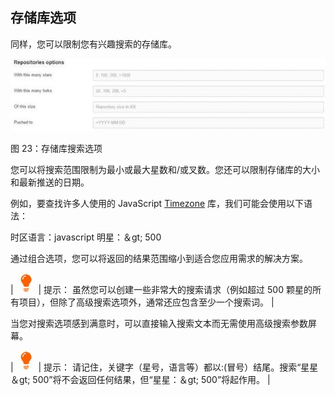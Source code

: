 ## 存储库选项

同样，您可以限制您有兴趣搜索的存储库。

![](img/00027.jpeg)

图 23：存储库搜索选项

您可以将搜索范围限制为最小或最大星数和/或叉数。您还可以限制存储库的大小和最新推送的日期。

例如，要查找许多人使用的 JavaScript [Timezone](https://github.com/mde/timezone-js) 库，我们可能会使用以下语法：

时区语言：javascript 明星：＆gt; 500

通过组合选项，您可以将返回的结果范围缩小到适合您应用需求的解决方案。

| ![](img/00007.jpeg) | 提示： 虽然您可以创建一些非常大的搜索请求（例如超过 500 颗星的所有项目），但除了高级搜索选项外，通常还应包含至少一个搜索词。 |

当您对搜索选项感到满意时，可以直接输入搜索文本而无需使用高级搜索参数屏幕。

| ![](img/00007.jpeg) | 提示： 请记住，关键字（星号，语言等）都以:(冒号）结尾。搜索“星星＆gt; 500”将不会返回任何结果，但“星星：＆gt; 500”将起作用。 |
